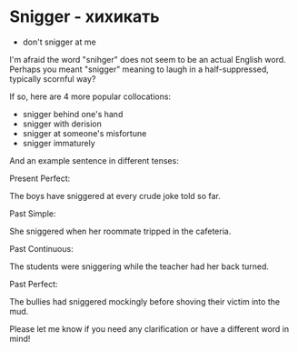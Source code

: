 # Snigger - хихикать




- don't snigger at me

I'm afraid the word "snihger" does not seem to be an actual English word. Perhaps you meant "snigger" meaning to laugh in a half-suppressed, typically scornful way?

If so, here are 4 more popular collocations:

- snigger behind one's hand
- snigger with derision
- snigger at someone's misfortune
- snigger immaturely

And an example sentence in different tenses:

Present Perfect:

The boys have sniggered at every crude joke told so far.

Past Simple:

She sniggered when her roommate tripped in the cafeteria.

Past Continuous:

The students were sniggering while the teacher had her back turned.

Past Perfect:

The bullies had sniggered mockingly before shoving their victim into the mud.

Please let me know if you need any clarification or have a different word in mind!
